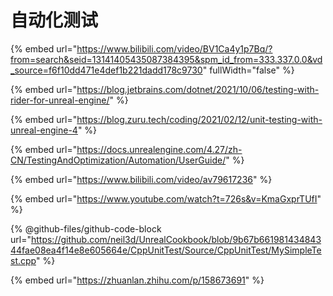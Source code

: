 # 自动化测试

{% embed url="https://www.bilibili.com/video/BV1Ca4y1p7Bq/?from=search&seid=13141405435087384395&spm_id_from=333.337.0.0&vd_source=f6f10dd471e4def1b221dadd178c9730" fullWidth="false" %}

{% embed url="https://blog.jetbrains.com/dotnet/2021/10/06/testing-with-rider-for-unreal-engine/" %}

{% embed url="https://blog.zuru.tech/coding/2021/02/12/unit-testing-with-unreal-engine-4" %}

{% embed url="https://docs.unrealengine.com/4.27/zh-CN/TestingAndOptimization/Automation/UserGuide/" %}

{% embed url="https://www.bilibili.com/video/av79617236" %}

{% embed url="https://www.youtube.com/watch?t=726s&v=KmaGxprTUfI" %}

{% @github-files/github-code-block url="https://github.com/neil3d/UnrealCookbook/blob/9b67b66198143484344fae08ea4f14e8e605664e/CppUnitTest/Source/CppUnitTest/MySimpleTest.cpp" %}

{% embed url="https://zhuanlan.zhihu.com/p/158673691" %}
